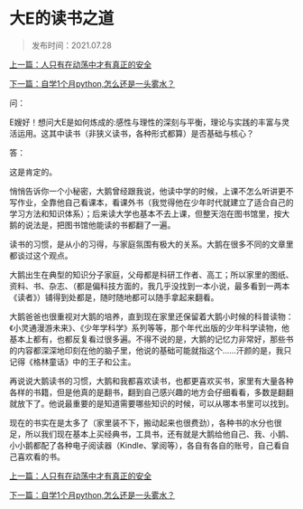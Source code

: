 # 大E的读书之道

> 发布时间：2021.07.28

[上一篇：人只有在动荡中才有真正的安全](/education/article99)

[下一篇：自学1个月python,怎么还是一头雾水？  ](/education/article101)



问：

E嫂好！想问大E是如何炼成的:感性与理性的深刻与平衡，理论与实践的丰富与灵活运用。这其中读书（非狭义读书，各种形式都算）是否基础与核心？



答：

这是肯定的。 

悄悄告诉你一个小秘密，大鹅曾经跟我说，他读中学的时候，上课不怎么听讲更不写作业，全靠他自己看课本，看课外书（我觉得他在少年时代就建立了适合自己的学习方法和知识体系）；后来读大学也基本不去上课，但整天泡在图书馆里，按大鹅的说法是，把图书馆他能读的书都翻了一遍。 

读书的习惯，是从小的习得，与家庭氛围有极大的关系。大鹅在很多不同的文章里都谈过这个观点。 

大鹅出生在典型的知识分子家庭，父母都是科研工作者、高工；所以家里的图纸、资料、书、杂志、（都是偏科技方面的，我几乎没找到一本小说，最多看到一两本《读者》）铺得到处都是，随时随地都可以随手拿起来翻看。

大鹅爸爸也很重视对大鹅的培养，直到现在家里还保留着大鹅小时候的科普读物：《小灵通漫游未来》、《少年学科学》系列等等，那个年代出版的少年科学读物，他基本上都有，也都反复看过很多遍。不得不说的是，大鹅的记忆力非常好，那些书的内容都深深地印刻在他的脑子里，他说的基础可能就指这个……汗颜的是，我只记得《格林童话》中的王子和公主。  

再说说大鹅读书的习惯，大鹅和我都喜欢读书，也都更喜欢买书，家里有大量各种各样的书籍，但是他真的是翻书，翻到自己感兴趣的地方会仔细看看，多数是翻翻就放下了。他说最重要的是知道需要哪些知识的时候，可以从哪本书里可以找到。 

现在的书实在是太多了（家里装不下，搬动起来也很费劲），各种书的水分也很足，所以我们现在基本上买经典书，工具书，还有就是大鹅给他自己、我、小鹅、小小鹅都配了各种电子阅读器（Kindle、掌阅等），各自有各自的账号，自己看自己喜欢看的书。



[上一篇：人只有在动荡中才有真正的安全](/education/article99)

[下一篇：自学1个月python,怎么还是一头雾水？  ](/education/article101)
